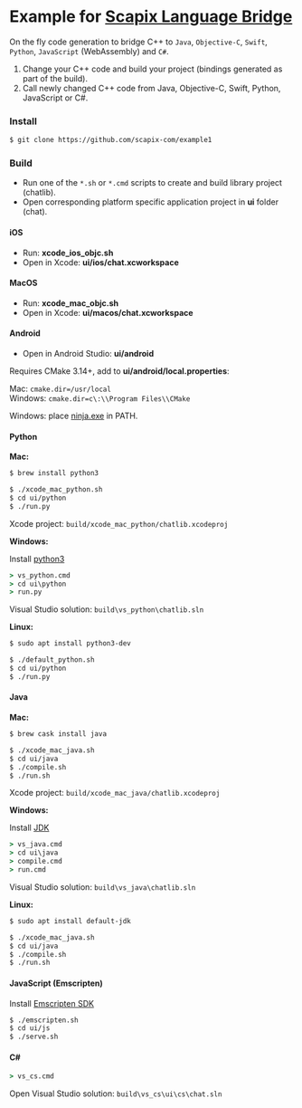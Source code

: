# Example for [Scapix Language Bridge](https://www.scapix.com/)

On the fly code generation to bridge C++ to `Java`, `Objective-C`, `Swift`, `Python`, `JavaScript` (WebAssembly) and `C#`.

1. Change your C++ code and build your project (bindings generated as part of the build).
2. Call newly changed C++ code from Java, Objective-C, Swift, Python, JavaScript or C#.

### Install

```bash
$ git clone https://github.com/scapix-com/example1
```

### Build

- Run one of the `*.sh` or `*.cmd` scripts to create and build library project (chatlib).
- Open corresponding platform specific application project in **ui** folder (chat).

#### iOS

- Run: **xcode_ios_objc.sh**
- Open in Xcode: **ui/ios/chat.xcworkspace**

#### MacOS

- Run: **xcode_mac_objc.sh**
- Open in Xcode: **ui/macos/chat.xcworkspace**

#### Android

- Open in Android Studio: **ui/android**

Requires CMake 3.14+, add to **ui/android/local.properties**:

Mac: `cmake.dir=/usr/local`\
Windows: `cmake.dir=c\:\\Program Files\\CMake`

Windows: place [ninja.exe](https://github.com/ninja-build/ninja/releases) in PATH.

#### Python

**Mac:**

```bash
$ brew install python3

$ ./xcode_mac_python.sh
$ cd ui/python
$ ./run.py
```

Xcode project: `build/xcode_mac_python/chatlib.xcodeproj`

**Windows:**

Install [python3](https://www.python.org/downloads/windows/)

```cmd
> vs_python.cmd
> cd ui\python
> run.py
```

Visual Studio solution: `build\vs_python\chatlib.sln`

**Linux:**

```bash
$ sudo apt install python3-dev

$ ./default_python.sh
$ cd ui/python
$ ./run.py
```

#### Java

**Mac:**

```bash
$ brew cask install java

$ ./xcode_mac_java.sh
$ cd ui/java
$ ./compile.sh
$ ./run.sh
```

Xcode project: `build/xcode_mac_java/chatlib.xcodeproj`

**Windows:**

Install [JDK](https://www.oracle.com/technetwork/java/javase/downloads/index.html)

```cmd
> vs_java.cmd
> cd ui\java
> compile.cmd
> run.cmd
```

Visual Studio solution: `build\vs_java\chatlib.sln`

**Linux:**

```bash
$ sudo apt install default-jdk

$ ./xcode_mac_java.sh
$ cd ui/java
$ ./compile.sh
$ ./run.sh
```

#### JavaScript (Emscripten)

Install [Emscripten SDK](https://emscripten.org/docs/getting_started/downloads.html)

```bash
$ ./emscripten.sh
$ cd ui/js
$ ./serve.sh
```

#### C#

```cmd
> vs_cs.cmd
```
Open Visual Studio solution: `build\vs_cs\ui\cs\chat.sln`
